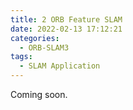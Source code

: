 ```yaml
---
title: 2 ORB Feature SLAM
date: 2022-02-13 17:12:21
categories:
  - ORB-SLAM3
tags:
  - SLAM Application
---
```


Coming soon.
